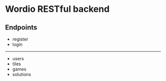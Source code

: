 # Wordio RESTful backend

## Endpoints

* register
* login

***

* users
* tiles
* games
* solutions
